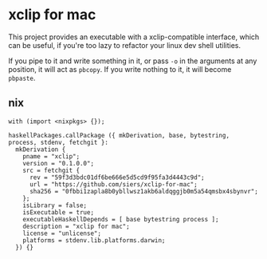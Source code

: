 # xclip for mac

This project provides an executable with a xclip-compatible interface, which can be useful,
if you're too lazy to refactor your linux dev shell utilities.

If you pipe to it and write something in it, or pass `-o` in the arguments at any position,
it will act as `pbcopy`.
If you write nothing to it, it will become `pbpaste`.

## nix

    with (import <nixpkgs> {});

    haskellPackages.callPackage ({ mkDerivation, base, bytestring, process, stdenv, fetchgit }:
      mkDerivation {
        pname = "xclip";
        version = "0.1.0.0";
        src = fetchgit {
          rev = "59f3d3bdc01df6be666e5d5cd9f95fa3d4443c9d";
          url = "https://github.com/siers/xclip-for-mac";
          sha256 = "0fbbi1zapla8b0ybllwsz1akb6aldqggjb0m5a54qmsbx4sbynvr";
        };
        isLibrary = false;
        isExecutable = true;
        executableHaskellDepends = [ base bytestring process ];
        description = "xclip for mac";
        license = "unlicense";
        platforms = stdenv.lib.platforms.darwin;
      }) {}
